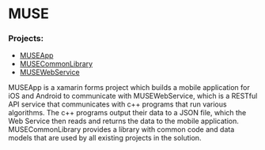 <h1>MUSE</h1>

<h3>Projects:</h3>
<ul>
  <li><a href='https://github.com/jingenito/MUSE/tree/master/MUSEApp'>MUSEApp</a></li>
  <li><a href=''>MUSECommonLibrary</a></li>
  <li><a href=''>MUSEWebService</a></li>
</ul>

<p>
  MUSEApp is a xamarin forms project which builds a mobile application for iOS and Android to communicate with MUSEWebService, which
  is a RESTful API service that communicates with c++ programs that run various algorithms. The c++ programs output their data to a
  JSON file, which the Web Service then reads and returns the data to the mobile application. MUSECommonLibrary provides a library 
  with common code and data models that are used by all existing projects in the solution.
</p>
